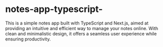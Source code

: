 # notes-app-typescript-
This is a simple notes app built with TypeScript and Next.js, aimed at providing an intuitive and efficient way to manage your notes online. With clean and minimalistic design, it offers a seamless user experience while ensuring productivity.
